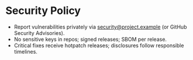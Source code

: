 # Security Policy

- Report vulnerabilities privately via security@project.example (or GitHub Security Advisories).
- No sensitive keys in repos; signed releases; SBOM per release.
- Critical fixes receive hotpatch releases; disclosures follow responsible timelines.
